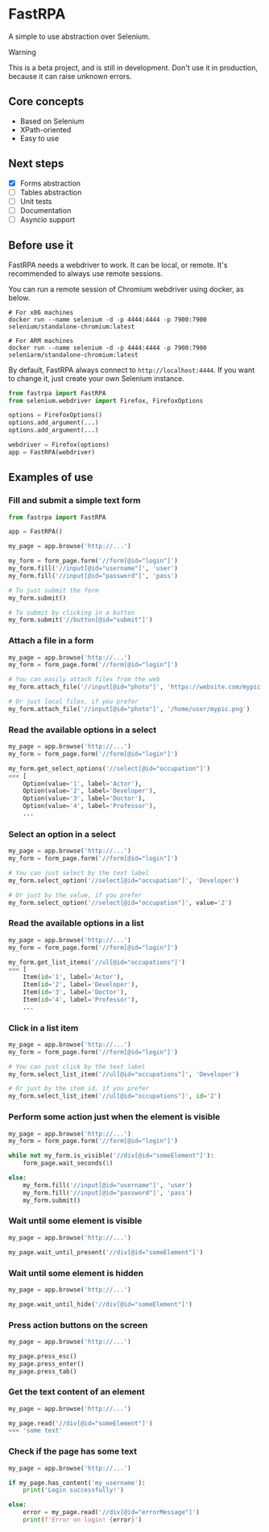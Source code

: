 # FastRPA

A simple to use abstraction over Selenium.

> [!WARNING]  
> This is a beta project, and is still in development. Don't use it in production, because it can raise unknown errors.

## Core concepts

- Based on Selenium
- XPath-oriented
- Easy to use

## Next steps

- [x] Forms abstraction
- [ ] Tables abstraction
- [ ] Unit tests
- [ ] Documentation 
- [ ] Asyncio support 

## Before use it

FastRPA needs a webdriver to work. It can be local, or remote. It's recommended to always use remote sessions.

You can run a remote session of Chromium webdriver using docker, as below.

```shell
# For x86 machines
docker run --name selenium -d -p 4444:4444 -p 7900:7900 selenium/standalone-chromium:latest

# For ARM machines
docker run --name selenium -d -p 4444:4444 -p 7900:7900 seleniarm/standalone-chromium:latest
```

By default, FastRPA always connect to `http://localhost:4444`. If you want to change it, just create your own Selenium instance.

```python
from fastrpa import FastRPA
from selenium.webdriver import Firefox, FirefoxOptions

options = FirefoxOptions()
options.add_argument(...)
options.add_argument(...)

webdriver = Firefox(options)
app = FastRPA(webdriver)
```

## Examples of use

### Fill and submit a simple text form

```python
from fastrpa import FastRPA

app = FastRPA()

my_page = app.browse('http://...')

my_form = form_page.form('//form[@id="login"]')
my_form.fill('//input[@id="username"]', 'user')
my_form.fill('//input[@id="password"]', 'pass')

# To just submit the form
my_form.submit()

# To submit by clicking in a button
my_form.submit('//button[@id="submit"]')

```

### Attach a file in a form

```python
my_page = app.browse('http://...')
my_form = form_page.form('//form[@id="login"]')

# You can easily attach files from the web
my_form.attach_file('//input[@id="photo"]', 'https://website.com/mypic.png')

# Or just local files, if you prefer
my_form.attach_file('//input[@id="photo"]', '/home/user/mypic.png')
```

### Read the available options in a select

```python
my_page = app.browse('http://...')
my_form = form_page.form('//form[@id="login"]')

my_form.get_select_options('//select[@id="occupation"]')
<<< [
    Option(value='1', label='Actor'),
    Option(value='2', label='Developer'),
    Option(value='3', label='Doctor'),
    Option(value='4', label='Professor'),
    ...
```

### Select an option in a select

```python
my_page = app.browse('http://...')
my_form = form_page.form('//form[@id="login"]')

# You can just select by the text label
my_form.select_option('//select[@id="occupation"]', 'Developer')

# Or just by the value, if you prefer
my_form.select_option('//select[@id="occupation"]', value='2')

```

### Read the available options in a list

```python
my_page = app.browse('http://...')
my_form = form_page.form('//form[@id="login"]')

my_form.get_list_items('//ul[@id="occupations"]')
<<< [
    Item(id='1', label='Actor'),
    Item(id='2', label='Developer'),
    Item(id='3', label='Doctor'),
    Item(id='4', label='Professor'),
    ...
```

### Click in a list item

```python
my_page = app.browse('http://...')
my_form = form_page.form('//form[@id="login"]')

# You can just click by the text label
my_form.select_list_item('//ul[@id="occupations"]', 'Developer')

# Or just by the item id, if you prefer
my_form.select_list_item('//ul[@id="occupations"]', id='2')
```

### Perform some action just when the element is visible

```python
my_page = app.browse('http://...')
my_form = form_page.form('//form[@id="login"]')

while not my_form.is_visible('//div[@id="someElement"]'):
    form_page.wait_seconds(1)

else:
    my_form.fill('//input[@id="username"]', 'user')
    my_form.fill('//input[@id="password"]', 'pass')
    my_form.submit()
```

### Wait until some element is visible

```python
my_page = app.browse('http://...')

my_page.wait_until_present('//div[@id="someElement"]')
```

### Wait until some element is hidden

```python
my_page = app.browse('http://...')

my_page.wait_until_hide('//div[@id="someElement"]')
```

### Press action buttons on the screen

```python
my_page = app.browse('http://...')

my_page.press_esc()
my_page.press_enter()
my_page.press_tab()
```

### Get the text content of an element

```python
my_page = app.browse('http://...')

my_page.read('//div[@id="someElement"]')
<<< 'some text'
```

### Check if the page has some text

```python
my_page = app.browse('http://...')

if my_page.has_content('my_username'):
    print('Login successfully!')

else:
    error = my_page.read('//div[@id="errorMessage"]')
    print(f'Error on login! {error}')
```
